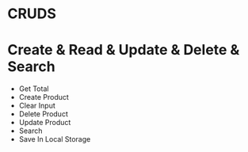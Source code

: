 # CRUDS

# Create & Read & Update & Delete & Search

- Get Total
- Create Product
- Clear Input
- Delete Product
- Update Product
- Search
- Save In Local Storage
